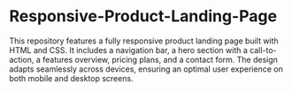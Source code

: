 # Responsive-Product-Landing-Page
This repository features a fully responsive product landing page built with HTML and CSS. It includes a navigation bar, a hero section with a call-to-action, a features overview, pricing plans, and a contact form. The design adapts seamlessly across devices, ensuring an optimal user experience on both mobile and desktop screens.
